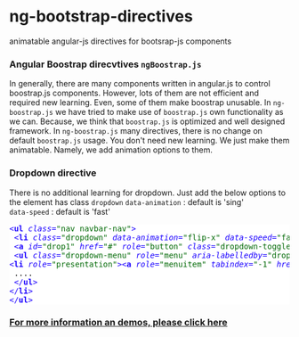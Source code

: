 ng-bootstrap-directives
=======================

animatable angular-js directives for bootsrap-js components


<h3 class="with-border"><i class="font-icon br-globe"></i> Angular Boostrap direcvtives <code style="text-transform:initial">ngBoostrap.js</code></h3>
<span class="help-block">
  In generally, there are many components written in angular.js to control boostrap.js components. However, lots of them are not efficient and required new learning.
 Even, some of them make boostrap unusable.
</span>
 <span class="help-block">
  In <code>ng-boostrap.js</code> we have tried to make use of <code>boostrap.js</code> own functionality as we can. Because, we think that <code>boostrap.js</code> is optimized and well designed framework.
  </span>
<span class="help-block">
  In <code>ng-boostrap.js</code> many directives, there is no change on default <code>boostrap.js</code> usage. You don't need new learning. We just make them animatable. Namely, we add animation options to them.
 </span>
 

<h3 class="with-border"><i class="font-icon br-globe"></i> Dropdown directive</h3>
<span class="help-block">
 There is no additional learning for dropdown. Just add the below options to the element has class <code>dropdown</code>
</span>
                <span class="help-block">
                    <code>data-animation</code> : default is 'sing'<br>
                    <code>data-speed</code> : default is 'fast'<br>
                </span>

<pre style="background:#fff;color:#000"><span style="color:#1c02ff">&lt;<span style="font-weight:700">ul</span> <span style="font-style:italic">class</span>=<span style="color:#036a07">"nav navbar-nav"</span>&gt;</span>
 <span style="color:#1c02ff">&lt;<span style="font-weight:700">li</span> <span style="font-style:italic">class</span>=<span style="color:#036a07">"dropdown"</span> <span style="font-style:italic">data-animation</span>=<span style="color:#036a07">"flip-x"</span> <span style="font-style:italic">data-speed</span>=<span style="color:#036a07">"fast"</span>&gt;</span>
 <span style="color:#1c02ff">&lt;<span style="font-weight:700">a</span> <span style="font-style:italic">id</span>=<span style="color:#036a07">"drop1"</span> <span style="font-style:italic">href</span>=<span style="color:#036a07">"#"</span> <span style="font-style:italic">role</span>=<span style="color:#036a07">"button"</span> <span style="font-style:italic">class</span>=<span style="color:#036a07">"dropdown-toggle"</span> <span style="font-style:italic">data-toggle</span>=<span style="color:#036a07">"dropdown"</span>&gt;</span>Dropdown <span style="color:#1c02ff">&lt;<span style="font-weight:700">b</span> <span style="font-style:italic">class</span>=<span style="color:#036a07">"caret"</span>&gt;&lt;/<span style="font-weight:700">b</span>&gt;</span><span style="color:#1c02ff">&lt;/<span style="font-weight:700">a</span>&gt;</span>
 <span style="color:#1c02ff">&lt;<span style="font-weight:700">ul</span> <span style="font-style:italic">class</span>=<span style="color:#036a07">"dropdown-menu"</span> <span style="font-style:italic">role</span>=<span style="color:#036a07">"menu"</span> <span style="font-style:italic">aria-labelledby</span>=<span style="color:#036a07">"drop1"</span>&gt;</span>
<span style="color:#1c02ff">&lt;<span style="font-weight:700">li</span> <span style="font-style:italic">role</span>=<span style="color:#036a07">"presentation"</span>&gt;</span><span style="color:#1c02ff">&lt;<span style="font-weight:700">a</span> <span style="font-style:italic">role</span>=<span style="color:#036a07">"menuitem"</span> <span style="font-style:italic">tabindex</span>=<span style="color:#036a07">"-1"</span> <span style="font-style:italic">href</span>=<span style="color:#036a07">"#"</span>&gt;</span>Action<span style="color:#1c02ff">&lt;/<span style="font-weight:700">a</span>&gt;</span><span style="color:#1c02ff">&lt;/<span style="font-weight:700">li</span>&gt;</span>
 ....                                           
 <span style="color:#1c02ff">&lt;/<span style="font-weight:700">ul</span>&gt;</span>
<span style="color:#1c02ff">&lt;/<span style="font-weight:700">li</span>&gt;</span>                                
<span style="color:#1c02ff">&lt;/<span style="font-weight:700">ul</span>&gt;</span>
</pre>
<h3><a href="http://angularanimation.ya.com.tr/ngboostrap.html">
For more information an demos, please click here
</a></h3>
